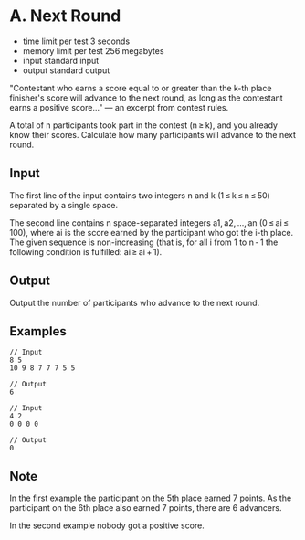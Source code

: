 # A. Next Round
- time limit per test 3 seconds
- memory limit per test 256 megabytes
- input standard input
- output standard output

"Contestant who earns a score equal to or greater than the k-th place finisher's score will advance to the next round, as long as the contestant earns a positive score..." — an excerpt from contest rules.

A total of n participants took part in the contest (n ≥ k), and you already know their scores. Calculate how many participants will advance to the next round.
## Input

The first line of the input contains two integers n and k (1 ≤ k ≤ n ≤ 50) separated by a single space.

The second line contains n space-separated integers a1, a2, ..., an (0 ≤ ai ≤ 100), where ai is the score earned by the participant who got the i-th place. The given sequence is non-increasing (that is, for all i from 1 to n - 1 the following condition is fulfilled: ai ≥ ai + 1).
## Output

Output the number of participants who advance to the next round.
## Examples
````
// Input
8 5
10 9 8 7 7 7 5 5

// Output
6
````
````
// Input
4 2
0 0 0 0

// Output
0
````
## Note

In the first example the participant on the 5th place earned 7 points. As the participant on the 6th place also earned 7 points, there are 6 advancers.

In the second example nobody got a positive score.
